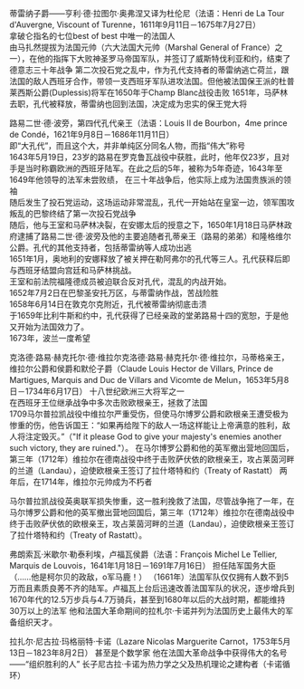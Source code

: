 
蒂雷纳子爵——亨利·德·拉图尔·奥弗涅又译为杜伦尼（法语：Henri de La Tour d'Auvergne, Viscount of Turenne，1611年9月11日－1675年7月27日）\
拿破仑指名的七位best of best 中唯一的法国人\
由马扎然提拔为法国元帅（六大法国大元帅（Marshal General of France）之一），在他的指挥下大败神圣罗马帝国军队，并签订了威斯特伐利亚和约，结束了德意志三十年战争
第二次投石党之乱中，作为孔代支持者的蒂雷纳逃亡荷兰，跟法国的敌人西班牙合作，带领一支西班牙军队进攻法国。但他被法国保王派的杜普莱西斯公爵(Duplessis)将军在1650年于Champ Blanc战役击败
1651年，马萨林去职，孔代被释放，蒂雷纳也回到法国，决定成为忠实的保王党大将

路易二世·德·波旁，第四代孔代亲王（法语：Louis II de Bourbon，4me prince de Condé，1621年9月8日－1686年11月11日）\
即“大孔代”，而且这个大，并非单纯区分同名人物，而指“伟大”称号\
1643年5月19日，23岁的路易在罗克鲁瓦战役中获胜，此时，他年仅23岁，且对手是当时称霸欧洲的西班牙陆军。在此之后的5年，被称为5年奇迹，1643年至1649年他领导的法军未尝败绩，
在三十年战争后，他实际上成为法国贵族派的领袖\
随后发生了投石党运动，这场运动非常混乱，孔代一开始站在皇室一边，领军围攻叛乱的巴黎终结了第一次投石党战争\
随后，他与王室和马萨林决裂，在安娜太后的授意之下，1650年1月18日马萨林政府逮捕了路易二世·德·波旁及他的主要追随者孔蒂亲王（路易的弟弟）和隆格维尔公爵。孔代的其他支持者，包括蒂雷纳等人成功出逃\
1651年1月，奥地利的安娜释放了被关押在勒阿弗尔的孔代等三人。孔代获释后即与西班牙结盟向宫廷和马萨林挑战。\
王室和前法院福隆德成员被迫联合反对孔代，混乱的内战开始。\
1652年7月2日在巴黎圣安托万区，与蒂雷纳作战，苦战险胜\
1658年6月14日在敦克尔克附近，孔代被蒂雷纳彻底击溃\
于1659年比利牛斯和约中，孔代获得了已经亲政的堂弟路易十四的宽恕，于是他又开始为法国效力了。\
1673年，波兰一度希望

克洛德·路易·赫克托尔·德·维拉尔克洛德·路易·赫克托尔·德·维拉尔，马蒂格亲王，维拉尔公爵和侯爵和默伦子爵（Claude Louis Hector de Villars, Prince de Martigues, Marquis and Duc de Villars and Vicomte de Melun，1653年5月8日－1734年6月17日）
十八世纪欧洲三大将军之一\
在西班牙王位继承战争中多次击败欧根亲王，拯救了法国\
1709马尔普拉凯战役中维拉尔严重受伤，但使马尔博罗公爵和欧根亲王遭受极为惨重的伤，他告诉国王：“如果再给陛下的敌人一场这样能让上帝满意的胜利，敌人将注定毁灭。”（"If it please God to give your majesty's enemies another such victory, they are ruined."）。
在马尔博罗公爵和他的英军撤出营地回国后，第三年（1712年）维拉尔在德南战役中终于击败萨伏依的欧根亲王，攻占莱茵河畔的兰道（Landau），迫使欧根亲王签订了拉什塔特和约（Treaty of Rastatt）
两年后，在1714年，维拉尔元帅成为不朽者

马尔普拉凯战役英奥联军损失惨重，这一胜利挽救了法国，尽管战争拖了一年，在马尔博罗公爵和他的英军撤出营地回国后，第三年（1712年）维拉尔在德南战役中终于击败萨伏依的欧根亲王，攻占莱茵河畔的兰道（Landau），迫使欧根亲王签订了拉什塔特和约（Treaty of Rastatt）。

弗朗索瓦·米歇尔·勒泰利埃，卢福瓦侯爵（法语：François Michel Le Tellier, Marquis de Louvois，1641年1月18日－1691年7月16日）
担任陆军国务大臣（……他是柯尔贝的政敌，o军马鹿！）
（1661年）法国军队仅仅拥有人数不到5万而且素质良莠不齐的陆军。卢福瓦上台后迅速改善法国军队的状况，逐步增兵到1670年代的12.5万步兵与4.7万骑兵，甚至到1680年以后的大战时期，都能维持30万以上的法军
他和法国大革命期间的拉札尔·卡诺并列为法国历史上最伟大的军备组织天才。

拉扎尔·尼古拉·玛格丽特·卡诺（Lazare Nicolas Marguerite Carnot，1753年5月13日－1823年8月2日）
甚至是个数学家
他在法国大革命战争中获得伟大的名号——“组织胜利的人”
长子尼古拉·卡诺为热力学之父及热机理论之建构者（卡诺循环）

